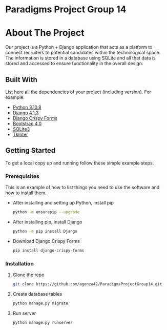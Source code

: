 # Paradigms Project Group 14

# About The Project

Our project is a Python + Django application that acts as a platform to connect
recruiters to potential candidates within the technological space. The information
is stored in a database using SQLite and all that data is stored and accessed to
ensure functionality in the overall design.

## Built With
List here all the dependencies of your project (including version). For example:

* [Python 3.10.8](https://www.python.org/)
* [Django 4.1.3](https://www.djangoproject.com/)
* [Django Crispy Forms](https://django-crispy-forms.readthedocs.io/en/latest/)
* [Bootstrap 4.0](https://getbootstrap.com)
* [SQLite3](https://www.sqlite.org/index.html)
* [TkInter](https://docs.python.org/3/library/tkinter.html)

## Getting Started

To get a local copy up and running follow these simple example steps.

### Prerequisites

This is an example of how to list things you need to use the software and how to install them.
* After installing and setting up Python, install pip
  ```sh
  python -m ensurepip --upgrade
  ```

* After installing pip, install Django
  ```sh
  python -m pip install Django
  ```

* Download Django Crispy Forms
  ```sh
  pip install django-crispy-forms
  ```

### Installation

1. Clone the repo
   ```sh
   git clone https://github.com/agonza42/ParadigmsProjectGroup14.git
   ```
   
2. Create database tables
   ```sh
   python manage.py migrate
   ```
   
3. Run server
   ```sh
   python manage.py runserver
   ```
